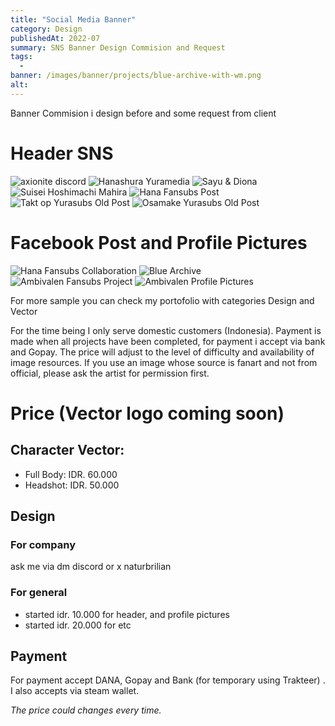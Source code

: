 ```yaml
---
title: "Social Media Banner"
category: Design
publishedAt: 2022-07
summary: SNS Banner Design Commision and Request
tags: 
  - 
banner: /images/banner/projects/blue-archive-with-wm.png
alt: 
---
```


Banner Commision i design before and some request from client

# Header SNS #

![axionite discord](/images/banner/projects/chika-kom.png)
![Hanashura Yuramedia](/images/banner/projects/473127230_1398272218249267_3104448906654863963_n.png)
![Sayu & Diona](/images/banner/projects/sayu-diona-ariknight.png)
![Suisei Hoshimachi Mahira](/images/banner/projects/mahira-seoul.png)
![Hana Fansubs Post](/images/banner/projects/genjitsu.png)
![Takt op Yurasubs Old Post](/images/banner/projects/266742834_4551884444905347_6458937570890723412_n.jpg)
![Osamake Yurasubs Old Post](/images/banner/projects/186525557_3940341132726351_466083808955122989_n.jpg)

# Facebook Post and Profile Pictures #

![Hana Fansubs Collaboration](/images/banner/projects/HF.png)
![Blue Archive](/images/banner/projects/blue-archive-with-wm.png)
![Ambivalen Fansubs Project](/images/banner/projects/ambivalen-banner.png)
![Ambivalen Profile Pictures](/images/banner/projects/301780042_445088590988671_2996011606453484888_n.png)

For more sample you can check my portofolio with categories Design and Vector

For the time being I only serve domestic customers (Indonesia).  Payment is made when all projects have been completed, for payment i accept via bank and Gopay. The price will adjust to the level of difficulty and availability of image resources. If you use an image whose source is fanart and not from official, please ask the artist for permission first. 

# Price (Vector logo coming soon) #
## Character  Vector: ##
- Full Body: IDR. 60.000
-  Headshot: IDR. 50.000

## Design ##
### For company ### 
ask me via dm discord or x naturbrilian
### For general ### 
- started idr. 10.000 for header, and profile pictures
- started idr. 20.000 for etc

## Payment ##
For payment accept DANA, Gopay and Bank (for temporary using Trakteer) . I also accepts via steam wallet.

*The price could changes every time.*